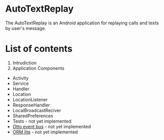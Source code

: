 AutoTextReplay
==============

The AutoTextReplay is an Android application for replaying calls and texts by user's message.

# List of contents
1. Intrudiction
2. Application Components
  - Activity
  - Service
  - Handler
  - Location
  - LocationListener
  - ResponseHandler
  - LocalBroadcastReciver
  - SharedPreferences
  - Tests - not yet implemented
  - [Otto event bus](http://square.github.io/otto/) - not yet implemented
  - [ORM lite](http://ormlite.com) - not yet implemented

